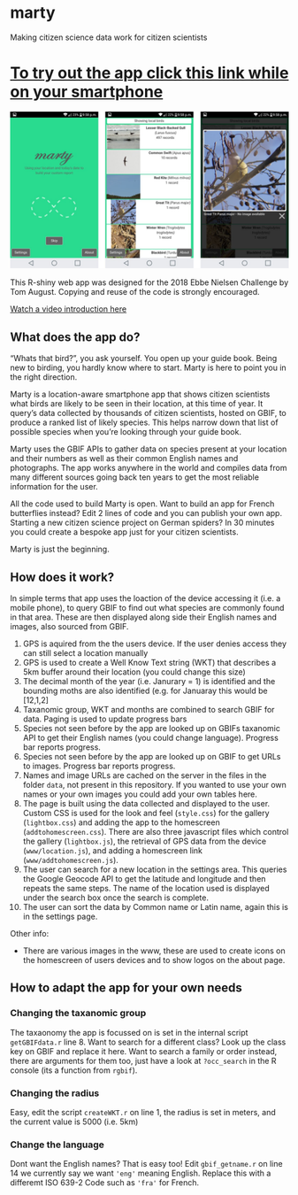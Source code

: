 # marty

Making citizen science data work for citizen scientists

# [To try out the app click this link while on your smartphone](https://tomaugust.shinyapps.io/marty/)


![appScreenshots](https://github.com/AugustT/marty/raw/master/App/screenshots.jpg "App screenshots")


This R-shiny web app was designed for the 2018 Ebbe Nielsen Challenge by Tom August. Copying and reuse of the code is strongly encouraged.

[Watch a video introduction here](https://youtu.be/-MPH-ETD-aM)

## What does the app do?

“Whats that bird?”, you ask yourself. You open up your guide book. Being new to birding, you hardly know where to start.
Marty is here to point you in the right direction.

Marty is a location-aware smartphone app that shows citizen scientists what birds are likely to be seen in their location, at this time of year. It query’s data collected by thousands of citizen scientists, hosted on GBIF, to produce a ranked list of likely species. This helps narrow down that list of possible species when you’re looking through your guide book.

Marty uses the GBIF APIs to gather data on species present at your location and their numbers as well as their common English names and photographs. The app works anywhere in the world and compiles data from many different sources going back ten years to get the most reliable information for the user.

All the code used to build Marty is open. Want to build an app for French butterflies instead? Edit 2 lines of code and you can publish your own app. Starting a new citizen science project on German spiders? In 30 minutes you could create a bespoke app just for your citizen scientists. 

Marty is just the beginning.


## How does it work?

In simple terms that app uses the loaction of the device accessing it (i.e. a mobile phone), to query GBIF to find out what species are commonly found in that area. These are then displayed along side their English names and images, also sourced from GBIF.

1) GPS is aquired from the the users device. If the user denies access they can still select a location manually
2) GPS is used to create a Well Know Text string (WKT) that describes a 5km buffer around their location (you could change this size)
3) The decimal month of the year (i.e. Janurary = 1) is identified and the bounding moths are also identified (e.g. for Januaray this would be [12,1,2]
4) Taxanomic group, WKT and months are combined to search GBIF for data. Paging is used to update progress bars
5) Species not seen before by the app are looked up on GBIFs taxanomic API to get their English names (you could change language). Progress bar reports progress.
6) Species not seen before by the app are looked up on GBIF to get URLs to images. Progress bar reports progress. 
7) Names and image URLs are cached on the server in the files in the folder `data`, not present in this repository. If you wanted to use your own names or your own images you could add your own tables here.
8) The page is built using the data collected and displayed to the user. Custom CSS is used for the look and feel (`style.css`) for the gallery (`lightbox.css`) and adding the app to the homescreen (`addtohomescreen.css`). There are also three javascript files which control the gallery (`lightbox.js`), the retrieval of GPS data from the device (`www/location.js`), and adding a homescreen link (`www/addtohomescreen.js`).
9) The user can search for a new location in the settings area. This queries the Google Geocode API to get the latitude and longitude and then repeats the same steps. The name of the location used is displayed under the search box once the search is complete.
10) The user can sort the data by Common name or Latin name, again this is in the settings page.

Other info:

- There are various images in the www, these are used to create icons on the homescreen of users devices and to show logos on the about page.


## How to adapt the app for your own needs

### Changing the taxanomic group

The taxaonomy the app is focussed on is set in the internal script `getGBIFdata.r` line 8. Want to search for a different class? Look up the class key on GBIF and replace it here. Want to search a family or order instead, there are arguments for them too, just have a look at `?occ_search` in the R console (its a function from `rgbif`).


### Changing the radius

Easy, edit the script `createWKT.r` on line 1, the radius is set in meters, and the current value is 5000 (i.e. 5km)


### Change the language

Dont want the English names? That is easy too! Edit `gbif_getname.r` on line 14 we currently say we want `'eng'` meaning English. Replace this with a differemt ISO 639-2 Code such as `'fra'` for French.
